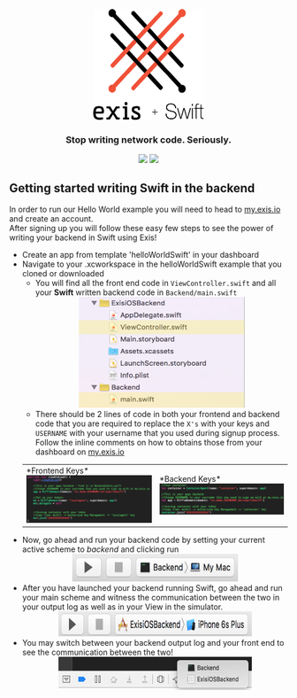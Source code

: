 <div align="center">
  <img src ="assets/exis-logo-swift.png" height="200" width="200" /> <br>
  <h3>Stop writing network code. Seriously.</h3>

</div>
<div align="center">
  <img src="https://img.shields.io/badge/OS-iOS%209-brightgreen.svg">
  <img src="https://img.shields.io/badge/language-Swift%202-brightgreen.svg">
</div>

## Getting started writing Swift in the backend

In order to run our Hello World example you will need to head to [my.exis.io](https://my.exis.io) and create an account.<br>
After signing up you will follow these easy few steps to see the power of writing your backend in Swift using Exis!
+ Create an app from template 'helloWorldSwift' in your dashboard
+ Navigate to your .xcworkspace in the helloWorldSwift example that you cloned or downloaded
  + You will find all the front end code in ```ViewController.swift``` and all your **Swift** written backend code in ```Backend/main.swift``` <br>
    <div style="text-align:center">
      <img src="assets/frontendbackend.png" height="200" width="300">
    </div>
  + There should be 2 lines of code in both your frontend and backend code that you are required to replace the ```X's``` with your keys and ```USERNAME``` with your username that you used during signup process.  Follow the inline comments on how to obtains those from your dashboard on [my.exis.io](https://my.exis.io)<br>
  <table align="center" border="0">
    <tr>
      <td>*Frontend Keys* <img src="assets/frontendkeys.png"> </td>
      <td>*Backend Keys* <img src="assets/backendkeys.png"></td>
    </tr>
  </table>
+ Now, go ahead and run your backend code by setting your current active scheme to *backend* and clicking run<br>
  <div style="text-align:center">
    <img src="assets/runbackend.png" height="50" width="300">
  </div>
+ After you have launched your backend running Swift, go ahead and run your main scheme and witness the communication between the two in your output log as well as in your View in the simulator.
  <div style="text-align:center">
    <img src="assets/runfrontend.png" height="45" width="350">
  </div>
+ You may switch between your backend output log and your front end to see the communication between the two!
  <div style="text-align:center">
    <img src="assets/outputlog.png" height="60" width="350">
  </div>
